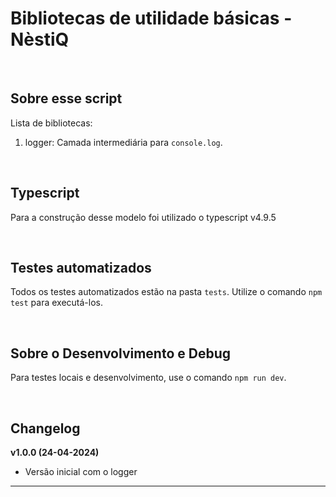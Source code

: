 # Bibliotecas de utilidade básicas - NèstiQ

<br>

## Sobre esse script

Lista de bibliotecas:

1. logger: Camada intermediária para `console.log`.

<br>

## Typescript

Para a construção desse modelo foi utilizado o typescript v4.9.5

<br>

## Testes automatizados

Todos os testes automatizados estão na pasta `tests`. Utilize o comando `npm test` para executá-los.

<br>  
  
## Sobre o Desenvolvimento e Debug

Para testes locais e desenvolvimento, use o comando `npm run dev`.

<br>
  
## Changelog

**v1.0.0 (24-04-2024)**

- Versão inicial com o logger

---
